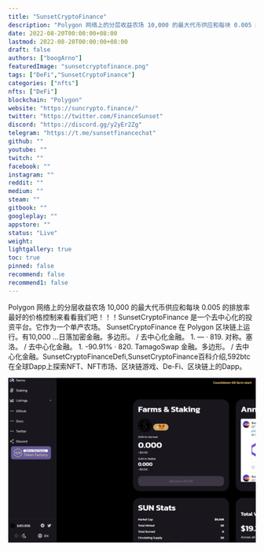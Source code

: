 ```yaml
---
title: "SunsetCryptoFinance"
description: "Polygon 网络上的分层收益农场 10,000 的最大代币供应和每块 0.005 的排放率 最好的价格控制来看看我们吧！！！"
date: 2022-08-20T00:00:00+08:00
lastmod: 2022-08-20T00:00:00+08:00
draft: false
authors: ["boogArno"]
featuredImage: "sunsetcryptofinance.png"
tags: ["DeFi","SunsetCryptoFinance"]
categories: ["nfts"]
nfts: ["DeFi"]
blockchain: "Polygon"
website: "https://suncrypto.finance/"
twitter: "https://twitter.com/FinanceSunset"
discord: "https://discord.gg/y2yEr2Zg"
telegram: "https://t.me/sunsetfinancechat"
github: ""
youtube: ""
twitch: ""
facebook: ""
instagram: ""
reddit: ""
medium: ""
steam: ""
gitbook: ""
googleplay: ""
appstore: ""
status: "Live"
weight: 
lightgallery: true
toc: true
pinned: false
recommend: false
recommend1: false
---
```

Polygon 网络上的分层收益农场 10,000 的最大代币供应和每块 0.005 的排放率 最好的价格控制来看看我们吧！！！SunsetCryptoFinance 是一个去中心化的投资平台。它作为一个单产农场。 SunsetCryptoFinance 在 Polygon 区块链上运行。有10,000 ...日落加密金融。多边形。 / 去中心化金融。 1. — · 819. 对称。塞洛。 / 去中心化金融。 1. -90.91% · 820. TamagoSwap 金融。多边形。 / 去中心化金融。SunsetCryptoFinanceDefi,SunsetCryptoFinance百科介绍,592btc在全球Dapp上探索NFT、NFT市场、区块链游戏、De-Fi、区块链上的Dapp。

![sunsetcryptofinance-dapp-defi-matic-image1_aa8578d2940481ddffbf069c248a0f10](sunsetcryptofinance-dapp-defi-matic-image1_aa8578d2940481ddffbf069c248a0f10.png)